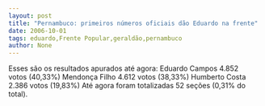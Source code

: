 ```yaml
---
layout: post
title: "Pernambuco: primeiros números oficiais dão Eduardo na frente"
date: 2006-10-01
tags: eduardo,Frente Popular,geraldão,pernambuco
author: None
---
```

Esses são os resultados apurados até agora:
Eduardo Campos 4.852 votos&nbsp;(40,33%)
Mendonça Filho 4.612 votos (38,33%)
Humberto Costa 2.386 votos&nbsp;(19,83%)
Até agora foram totalizadas 52 seções (0,31% do total). 